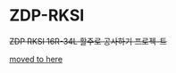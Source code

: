 # ZDP-RKSI
~~ZDP RKSI 16R-34L 활주로 공사하기 프로젝-트~~

[moved to here]("https://gitlab.com/rs-flights/rksi-zdp-advanced/-/tree/main")
